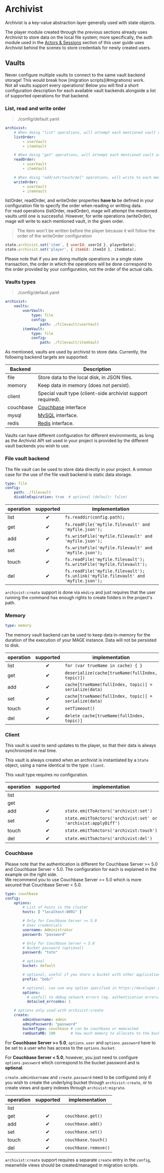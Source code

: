 # Archivist

Archivist is a key-value abstraction layer generally used with state objects.

The player module created through the previous sections already uses Archivist
to store data on the local file system; more specifically, the auth module used
in the [Actors & Sessions](./index.html#actors-sessions) section of this user guide
uses Archivist behind the scenes to store credentials for newly created users.

## Vaults


<aside class="warning">
Never configure multiple vaults to connect to the same vault backend storage!
This would break how [migration scripts](#migrations) work.
</aside>

<aside class="warning">
Not all vaults support every operations! Below you will find
a short configuration description for each available vault backends
alongside a list of supported operations for that backend.
</aside>

### List, read and write order

> ./config/default.yaml

```yaml
archivist:
    # When doing "list" operations, will attempt each mentioned vault until successful
    listOrder:
        - userVault
        - itemVault

    # When doing "get" operations, will attempt each mentioned vault until successful
    readOrder:
        - userVault
        - itemVault

    # When doing "add/set/touch/del" operations, will write to each mentioned vault in the given order
    writeOrder:
        - userVault
        - itemVault
```


listOrder, readOrder, and writeOrder properties **have to** be defined in your configuration file to specify the order when reading or writting data.<br>
For read operations (listOrder, readOrder), mage will attempt the mentioned vaults until one is successful. However, for write operations (writeOrder), mage will write to each mentioned vault, in the given order.

> The item won't be written before the player because it will follow the order of the writeOrder configuration

```javascript
state.archivist.set('item', { userId: userId }, playerData);
state.archivist.set('player', { itemId: itemId }, itemData);
```

Please note that if you are doing multiple operations in a single state transaction, the order in which the operations will be done correspond to the order provided by your configuration, not the order of the actual calls.


### Vaults types

> ./config/default.yaml

```yaml
archivist:
    vaults:
        userVault:
            type: file
            config:
                path: ./filevault/userVault
        itemVault:
            type: file
            config:
                path: ./filevault/itemVault
```


As mentioned, vaults are used by archivist to store data. Currently, the following backend
targets are supported:

| Backend               | Description                                                  |
| --------------------- | ------------------------------------------------------------ |
| file                  | Store data to the local disk, in JSON files.                 |
| memory                | Keep data in memory (does not persist).                      |
| client                | Special vault type (client-side archivist support required). |
| couchbase             | [Couchbase](https://www.couchbase.com/) interface            |
| mysql                 | [MySQL](https://www.mysql.com/) interface.                   |
| redis                 | [Redis](https://redis.io/) interface.                        |

Vaults can have different configuration for different environments, as long as the Archivist
API set used in your project is provided by the different vault backends you wish to use.

### File vault backend

The file vault can be used to store data directly in your project. A ommon
case for the use of the file vault backend is static data storage.

```yaml
type: file
config:
    path: ./filevault
    disableExpiration: true  # optional (default: false)
```

operation | supported | implementation
----------|:---------:|---------------
list      | ✔         | `fs.readdir(config.path);`
get       | ✔         | `fs.readFile('myfile.filevault' and 'myfile.json');`
add       | ✔         | `fs.writeFile('myfile.filevault' and 'myfile.json');`
set       | ✔         | `fs.writeFile('myfile.filevault' and 'myfile.json');`
touch     | ✔         | `fs.readFile('myfile.filevault'); fs.writeFile('myfile.filevault');`
del       | ✔         | `fs.readFile('myfile.filevault'); fs.unlink('myfile.filevault' and 'myfile.json');`

`archivist:create` support is done via `mkdirp` and just requires that the user
running the command has enough rights to create folders in the project's path.

### Memory

```yaml
type: memory
```

The memory vault backend can be used to keep data in-memory
for the duration of the execution of your MAGE instance. Data
will not be persisted to disk.

operation | supported | implementation
----------|:---------:|---------------
list      | ✔         | `for (var trueName in cache) { }`
get       | ✔         | `deserialize(cache[trueName(fullIndex, topic)])`
add       | ✔         | `cache[trueName(fullIndex, topic)] = serialize(data)`
set       | ✔         | `cache[trueName(fullIndex, topic)] = serialize(data)`
touch     | ✔         | `setTimeout()`
del       | ✔         | `delete cache[trueName(fullIndex, topic)]`

### Client

This vault is used to send updates to the player, so that their data is
always synchronized in real time.

This vault is always created when an archivist is instantiated by a
`State` object, using a name identical to the type: `client`.

This vault type requires no configuration.

operation | supported | implementation
----------|:---------:|---------------
list      |           |
get       |           |
add       | ✔         | `state.emitToActors('archivist:set')`
set       | ✔         | `state.emitToActors('archivist:set' or 'archivist:applyDiff')`
touch     | ✔         | `state.emitToActors('archivist:touch')`
del       | ✔         | `state.emitToActors('archivist:del')`

### Couchbase

<aside class="warning">
Please note that the authentication is different for Couchbase Server >= 5.0 and Couchbase Server < 5.0.
The configuration for each is explained in the example on the right side.
</aside>
<aside class="info">
We recommend you to use Couchbase Server >= 5.0 which is more secured that Couchbase Server < 5.0.
</aside>

```yaml
type: couchbase
config:
    options:
        # List of hosts in the cluster
        hosts: [ "localhost:8091" ]

        # Only for Couchbase Server >= 5.0
        # User credentials
        username: Administrator
        password: "password"

        # Only for Couchbase Server < 5.0
        # Bucket password (optional)
        password: "toto"

        # optional
        bucket: default

        # optional, useful if you share a bucket with other applications
        prefix: "bob/"

        # optional, can use any option specified in https://developer.couchbase.com/documentation/server/5.1/sdk/nodejs/client-settings.html#topic_pkk_vhn_qv__d397e189
        options:
          # usefull to debug network errors (eg. authentication errors)
          detailed_errcodes: 1

    # options only used with archivist:create
    create:
        adminUsername: admin
        adminPassword: "password"
        bucketType: couchbase # can be couchbase or memcached
        ramQuotaMB: 100       # how much memory to allocate to the bucket
```

For **Couchbase Server >= 5.0**, `options.user` and `options.password` have to be set to a user who has access to the `options.bucket`.

For **Couchbase Server < 5.0**, however, you just need to configure `options.password` which correspond to the bucket password and is **optional**.

`create.adminUsername` and `create.password` need to be configured only if you wish to create the underlying bucket
through `archivist:create`, or to create views and query indexes
through `archivist:migrate`.

operation | supported | implementation
----------|:---------:|---------------
list      |           |
get       | ✔         | `couchbase.get()`
add       | ✔         | `couchbase.add()`
set       | ✔         | `couchbase.set()`
touch     | ✔         | `couchbase.touch()`
del       | ✔         | `couchbase.remove()`

`archivist:create` support requires a separate `create` entry in the `config`,
meanwhile views should be created/managed in migration scripts.

<br><br><br><br><br>

### MySQL

```yaml
type: mysql
config:
    options:
        host: "myhost"
        user: "myuser"
        password: "mypassword"
        database: "mydb"
```

The available connection options are documented in the [node-mysql readme](https://github.com/felixge/node-mysql#connection-options).
For pool options please look at [Pool options](https://github.com/felixge/node-mysql#pool-options).

operation | supported | implementation
----------|:---------:|---------------
list      | ✔         | `SELECT FROM table WHERE partialIndex`
get       | ✔         | `SELECT FROM table WHERE fullIndex`
add       | ✔         | `INSERT INTO table SET ?`
set       | ✔         | `INSERT INTO table SET ? ON DUPLICATE KEY UPDATE ?`
touch     |           |
del       | ✔         | `DELETE FROM table WHERE fullIndex`

`archivist:create` support requires that the user is allowed to create databases.

> Sample query to create a basic "people" topic table store.

```sql
CREATE TABLE people (
  personId INT UNSIGNED NOT NULL,
  value TEXT NOT NULL,
  mediaType VARCHAR(255) NOT NULL,
  PRIMARY KEY (personId)
);
```

Queries against your database are done through a combination of the generated keys and serialized
values. A generated key must yield a table name and a primary key. A serialized value must yield a
number of column names with their respective values.

For instance, given a topic `people` and index `{ personId: 1 }`, the destination table will need
to have a `personId` field, but also a `value` field to store data ad a `mediaType` field so that
MAGE may know how to process the stored value.

> Overriding the serializer

```javascript
exports.people.vaults.mysql.serialize = function (value) {
	return {
		value: value.setEncoding(['utf8', 'buffer']).data,
		mediaType: value.mediaType,
		lastChanged: parseInt(Date.now() / 1000)
	};
};
```

If you want to change how this information is stored, by adding columns, etc, you can overload the
serializer method to do so. For example, consider the following example if you want to add a
timestamp to a `lastChanged INT UNSIGNED NOT NULL` column.

### Redis

 ```yaml
type: redis
config:
    port: 6379
    host: "127.0.0.1"
    options: {}
    prefix: "key/prefix/"
```
 The `options` object is described in the [node-redis readme](https://npmjs.org/package/redis).
Both `options` and `prefix` are optional. The option `return_buffers` is turned on by default by the
Archivist, because the default serialization will prepend values with meta data (in order to
preserve mediaType awareness).

 operation | supported | implementation
----------|:---------:|---------------
list      |           |
get       | ✔         | `redis.get()`
add       | ✔         | `redis.set('NX')`
set       | ✔         | `redis.set()`
touch     | ✔         | `redis.expire()`
del       | ✔         | `redis.del()`

## Topics

> lib/archivist/index.js

```javascript
exports.player = {
  index: ['userId'],
  vaults: {
    userVault: {}
  }
};
```

Topics are essentially Archivist datatypes; they define which vault(s)
to use for storage, the key structure for accessing data, and so on.

In this example, we simply specify a new topic, called player, in which we will be
identifying by userId.

### Add an expiration time

In your topic config, you can specify a `ttl` to make your data expires after a certain amount of time.

`ttl` should be a string matching one of the following formats:

- days: "[num]d"
- hours: "[num]h"
- minutes: "[num]m"
- seconds: "[num]s"

> Add an expiration time

```javascript
exports.player = {
  // ...
  ttl: '1m' // Expire the data after 1 minute
};
```

## Store & retrieve topics

> lib/modules/players/index.js

```javascript
exports.create = function (state, userId, playerData) {
  state.archivist.set('player', { userId: userId }, playerData);
};

exports.list = function (state, callback) {
  var topic = 'player';
  var partialIndex = {};

  state.archivist.list(topic, partialIndex, function (error, indexes) {
    if (error) {
      return callback(error);
    }

    var queries = indexes.map(function (index) {
      return { topic: topic, index: index };
    });

    state.archivist.mget(queries, callback);
  });
};
```

> lib/modules/players/usercommands/register.js

```javascript
var mage = require('mage');
exports.acl = ['*'];
exports.execute = function (state, username, password, callback) {
  mage.players.register(state, username, password, function (error, userId) {
    if (error) {
      return state.error(error.code, error, callback);
    }

    mage.players.create(state, userId, {
      coins: 10,
      level: 1,
      tutorialCompleted: false
    });

    state.respond(userId);

    return callback();
  });
};
```

> lib/modules/players/usercommands/list.js

```javascript
var mage = require('mage')
exports.acl = ['*'];
exports.execute = function (state, callback) {
  mage.players.list(state, function (error, players) {
    // We ignore the error for brievety's sake
    state.respond(players);
    callback();
  });
};
```

Again, in this example we are leaving the ACL permissions entirely open so that you may
try to manually access them; in the real world, however, you would need to make sure to
put the right permissions in here.

In this example, we augment the players module we have previously created with two
methods: `create`, and `list`. In each method, we use `state.archivist` to retrieve
and store data. We then modify the `players.register` user command, and have it create
the player's data upon successful registration. Finally, we add a new user command
called `players.list`, which will let us see a list of all players' data.

You may notice that `players.list` actually calls two functions: `state.archivist.list` and
`state.archivist.mget`; this is because `list` will return a list of indexes, which we
then feed into `mget` (remember, Archivist works with key-value).

You may also notice that while `state.archivist.list` is asynchronous (it requires a callback
function), `state.archivist.set` is not; because states act as transactions, writes
are not executed against your backend storage until the transaction is completed, thus
making write operations synchronous. This will generally be true of all `state.archivist`
APIs; reads will be asynchronous, but writes will be synchronous.

## Testing storage

```shell
curl -X POST http://127.0.0.1:8080/game/players.list \
--data-binary @- << EOF
[]
{}
EOF
```

```powershell
 Invoke-RestMethod -Method Post -Uri "http://127.0.0.1:8080/game/players.list" -Body '[]
{}' | ConvertTo-Json
```

We can re-use the previous command to create a new user; once we have done so, we can use
the following command to retrieve the data we have just created.

## Key-based filtering

> lib/archivist/index.js

```javascript
exports.item = {
  index: ['userId', 'itemId'],
  vaults: {
    itemVault: {}
  }
};
```

> lib/modules/items/index.js

```javascript
exports.getItemsForUser = function (state, userId, callback) {
  var topic = 'item';
  var partialIndex = { userId: userId };

  state.archivist.scan(topic, partialIndex, callback);
};
```

With certain APIs you can provide only a portion of an index and search for
all indexes who have the same value for that option. These indexes are referred
to as *partial indexes*.

There are a few ways by which you can split and filter the data
stored in your topics:

  1. You can use [archivist.list](https://mage.github.io/mage/api/classes/archivist.html#list) to list
     all the indexes matching a given partial index
  2. You can use [archivist.mget](https://mage.github.io/mage/api/classes/archivist.html#mget) to fetch
     multiple indexes at once
  3. You can use [archivist.scan](https://mage.github.io/mage/api/classes/archivist.html#scan), which combines
     both operations mentioned above into one

You will generally want to use `scan` for most of your operations, but in some cases, you will find
that manually fetching the list of indexes using `list` and applying your own custom filtering before
calling `mget` will give you a better result.

## Limiting access

> lib/archivist/index.js

```javascript
exports.item = {
  index: ['userId', 'itemId'],
  vaults: {
    client: {
      shard: function (value) {
        return value.index.userId;
      },
      acl: function (test) {
        test(['user', 'test'], 'get', { shard: true });
        test(['cms', 'admin'], '*');
      }
    },
    inventoryVault: {}
  }
};
```

In most cases, you will want to make sure that a given user will
only be able to access data they have the permission to access.

There are primarily two ways to limit access to topics:

  * **shard function**: used to filter what data can be viewed;
  * **acl function**: used to determine if the data can be accessed;

In this example, we use the shard function to limit returned data
to only data which matches the userId.

We then use the acl function to only allow users and tests access to
the `get` API, but full access to CMS users and administrators.

## Database Creation

Some vaults also support database/vault creation via the `archivist:create` command as long
as admin credentials are properly configured, see each vault's configuration on how to use it.

List of `archivist:create` enabled backends:

* `file`
* `couchbase`
* `mysql`

It is not recommended to use those features in production.

## Migrations

MAGE supports database migration scripts similar to [Ruby on Rails 2.1](http://api.rubyonrails.org/classes/ActiveRecord/Migration.html)
exposed via the `archivist:migrate` command.

Running the `archivist:migrate` command will go through each migrations in order and apply them.
The command also allows specifying an exact version allowing
for testing new migrations or reverting to a previous version.

### How to write migration scripts

Migration scripts are single files per vault and per version. These files are JavaScript modules and
should export two methods: `up` and `down`, to allow migration in two directions. You are strongly
encouraged to implement a `down` migration path, but if it's really impossible, you may leave out
the `down` method. Keep in mind that **this will block rollback operations**. See the sample on the
right side for more details.

```javascript
exports.up = function (vault, cb) {
        var sql =
                'CREATE TABLE inventory (\n' +
                '  actorId VARCHAR(255) NOT NULL PRIMARY KEY,\n' +
                '  value TEXT NOT NULL,\n' +
                '  mediaType VARCHAR(255) NOT NULL\n' +
                ') ENGINE=InnoDB';

        vault.pool.query(sql, null, function (error) {
                if (error) {
                        return cb(error);
                }

                return cb(null, { summary: 'Created the inventory table' });
        });
};

exports.down = function (vault, cb) {
        vault.pool.query('DROP TABLE inventory', null, cb);
};
```

The migration file goes to your game's `lib/archivist/migrations` folder into a subfolder per vault.
This folder should have the exact same name as your vault does. The migration file you provide
should have the extension `.{js,ts}`; other file extensions are ignored.

Some typical examples:

* `lib/archivist/migrations/<vaultname>/v0.1.0.js`
* `lib/archivist/migrations/<vaultname>/v0.1.1.js`
* `lib/archivist/migrations/<vaultname>/v0.2.0.js`


The callback of the `up` method allows you to pass a report, that will be stored with the migration
itself inside the version history. In MySQL for example, this is all stored in a `schema_migrations`
table, which is automatically created.

### How to execute migrations

Migrations can be executed by calling some specific CLI commands, which are detailed when you run
`npm run help` or `mage --help`. They allow you to create a database, drop a database, and run migrations.
This is what they look like:

```plaintext
archivist:create [vaults]     create database environments for all configured vaults
archivist:drop [vaults]       destroy database environments for all configured vaults
archivist:migrate [version]   migrates all vaults to the current version, or to the version requested
```

## Maximum data size (warning and errors)

```yaml
archivist:
  size:
    # Default set to 1Mb (1024 kilobytes); set to false to disable
    warning: 256

    # Disabled by default
    error: 512
```

MAGE will keep track of all data that is written into vaults, and automatically log a warning
when the data size reaches a certain threshold. Optionally, you can also configure MAGE to throw
an error should the data reach a certain size.

You may configure this behavior by configuring `archivist.size.warning` and `archivist.size.error`
in your configuration files. By default, MAGE will never throw an error no matter how big your
data gets, but will log a warning should your data be bigger than 1 megabyte.
